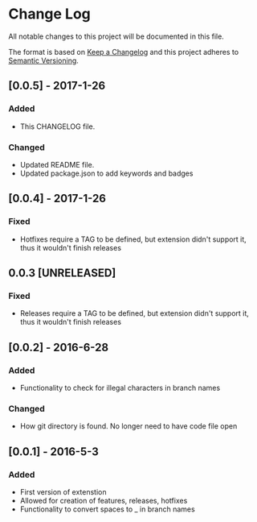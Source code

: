 # Change Log
All notable changes to this project will be documented in this file.

The format is based on [Keep a Changelog](http://keepachangelog.com/)
and this project adheres to [Semantic Versioning](http://semver.org/).

## [0.0.5] - 2017-1-26
### Added
- This CHANGELOG file.

### Changed
- Updated README file.
- Updated package.json to add keywords and badges

## [0.0.4] - 2017-1-26
### Fixed
- Hotfixes require a TAG to be defined, but extension didn't support it, thus it wouldn't finish releases

## 0.0.3 [UNRELEASED]
### Fixed
- Releases require a TAG to be defined, but extension didn't support it, thus it wouldn't finish releases

## [0.0.2] - 2016-6-28
### Added
- Functionality to check for illegal characters in branch names


### Changed
- How git directory is found. No longer need to have code file open

## [0.0.1] - 2016-5-3
### Added
- First version of extenstion
- Allowed for creation of features, releases, hotfixes
- Functionality to convert spaces to _ in branch names